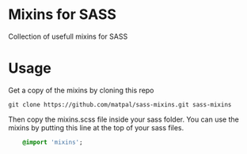 # Mixins for SASS

Collection of usefull mixins for SASS

# Usage

Get a copy of the mixins by cloning this repo

    git clone https://github.com/matpal/sass-mixins.git sass-mixins

Then copy the mixins.scss file inside your sass folder. 
You can use the mixins by putting this line at the top of your sass files.
```sass
    @import 'mixins';
```

